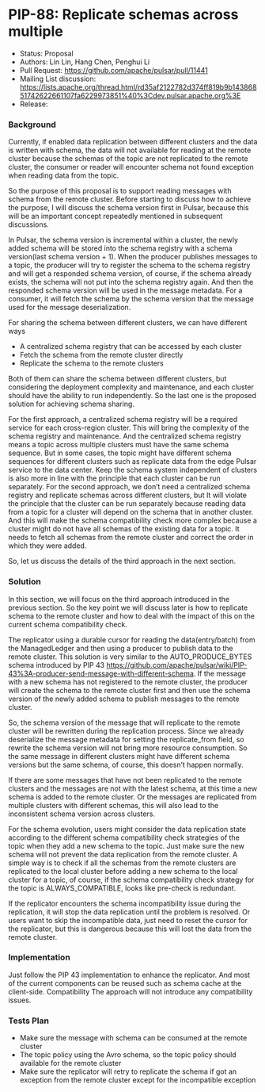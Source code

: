 # PIP-88: Replicate schemas across multiple

- Status: Proposal
- Authors: Lin Lin, Hang Chen, Penghui Li
- Pull Request: https://github.com/apache/pulsar/pull/11441
- Mailing List discussion: https://lists.apache.org/thread.html/rd35af2122782d374ff819b9b14386851742622661107fa6229973851%40%3Cdev.pulsar.apache.org%3E
- Release:

### Background

Currently, if enabled data replication between different clusters and the data is written with schema, the data will not available for reading at the remote cluster because the schemas of the topic are not replicated to the remote cluster, the consumer or reader will encounter schema not found exception when reading data from the topic.

So the purpose of this proposal is to support reading messages with schema from the remote cluster. Before starting to discuss how to achieve the purpose, I will discuss the schema version first in Pulsar, because this will be an important concept repeatedly mentioned in subsequent discussions.

In Pulsar, the schema version is incremental within a cluster, the newly added schema will be stored into the schema registry with a schema version(last schema version + 1). When the producer publishes messages to a topic, the producer will try to register the schema to the schema registry and will get a responded schema version, of course, if the schema already exists, the schema will not put into the schema registry again. And then the responded schema version will be used in the message metadata. For a consumer, it will fetch the schema by the schema version that the message used for the message deserialization.

For sharing the schema between different clusters, we can have different ways

- A centralized schema registry that can be accessed by each cluster
- Fetch the schema from the remote cluster directly
- Replicate the schema to the remote clusters

Both of them can share the schema between different clusters, but considering the deployment complexity and maintenance, and each cluster should have the ability to run independently. So the last one is the proposed solution for achieving schema sharing.

For the first approach, a centralized schema registry will be a required service for each cross-region cluster. This will bring the complexity of the schema registry and maintenance. And the centralized schema registry means a topic across multiple clusters must have the same schema sequence. But in some cases, the topic might have different schema sequences for different clusters such as replicate data from the edge Pulsar service to the data center. Keep the schema system independent of clusters is also more in line with the principle that each cluster can be run separately.
For the second approach, we don’t need a centralized schema registry and replicate schemas across different clusters, but It will violate the principle that the cluster can be run separately because reading data from a topic for a cluster will depend on the schema that in another cluster. And this will make the schema compatibility check more complex because a cluster might do not have all schemas of the existing data for a topic. It needs to fetch all schemas from the remote cluster and correct the order in which they were added.

So, let us discuss the details of the third approach in the next section.

### Solution

In this section, we will focus on the third approach introduced in the previous section. So the key point we will discuss later is how to replicate schema to the remote cluster and how to deal with the impact of this on the current schema compatibility check.

The replicator using a durable cursor for reading the data(entry/batch) from the ManagedLedger and then using a producer to publish data to the remote cluster. This solution is very similar to the AUTO_PRODUCE_BYTES schema introduced by PIP 43 https://github.com/apache/pulsar/wiki/PIP-43%3A-producer-send-message-with-different-schema. If the message with a new schema has not registered to the remote cluster, the producer will create the schema to the remote cluster first and then use the schema version of the newly added schema to publish messages to the remote cluster.

So, the schema version of the message that will replicate to the remote cluster will be rewritten during the replication process. Since we already deserialize the message metadata for setting the replicate_from field, so rewrite the schema version will not bring more resource consumption. So the same message in different clusters might have different schema versions but the same schema, of course, this doesn’t happen normally.

If there are some messages that have not been replicated to the remote clusters and the messages are not with the latest schema, at this time a new schema is added to the remote cluster. Or the messages are replicated from multiple clusters with different schemas, this will also lead to the inconsistent schema version across clusters.

For the schema evolution, users might consider the data replication state according to the different schema compatibility check strategies of the topic when they add a new schema to the topic. Just make sure the new schema will not prevent the data replication from the remote cluster. A simple way is to check if all the schemas from the remote clusters are replicated to the local cluster before adding a new schema to the local cluster for a topic, of course, if the schema compatibility check strategy for the topic is ALWAYS_COMPATIBLE, looks like pre-check is redundant.

If the replicator encounters the schema incompatibility issue during the replication, it will stop the data replication until the problem is resolved. Or users want to skip the incompatible data, just need to reset the cursor for the replicator, but this is dangerous because this will lost the data from the remote cluster.

### Implementation

Just follow the PIP 43 implementation to enhance the replicator. And most of the current components can be reused such as schema cache at the client-side.
Compatibility
The approach will not introduce any compatibility issues.
### Tests Plan
- Make sure the message with schema can be consumed at the remote cluster
- The topic policy using the Avro schema, so the topic policy should available for the remote cluster
- Make sure the replicator will retry to replicate the schema if got an exception from the remote cluster except for the incompatible exception
